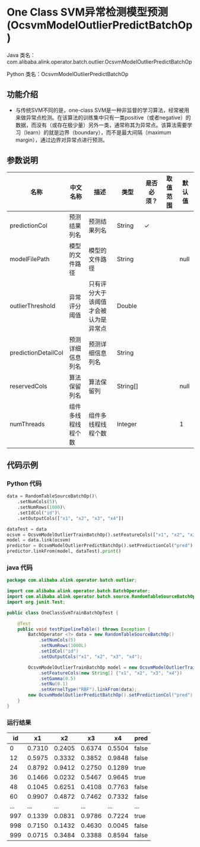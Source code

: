 # One Class SVM异常检测模型预测 (OcsvmModelOutlierPredictBatchOp)
Java 类名：com.alibaba.alink.operator.batch.outlier.OcsvmModelOutlierPredictBatchOp

Python 类名：OcsvmModelOutlierPredictBatchOp


## 功能介绍
* 与传统SVM不同的是，one-class SVM是一种非监督的学习算法，经常被用来做异常点检测。在该算法的训练集中只有一类positive（或者negative）的数据，而没有（或存在极少量）另外一类，通常称其为异常点。该算法需要学习（learn）的就是边界（boundary），而不是最大间隔（maximum margin），通过边界对异常点进行预测。

## 参数说明

| 名称 | 中文名称 | 描述 | 类型 | 是否必须？ | 取值范围 | 默认值 |
| --- | --- | --- | --- | --- | --- | --- |
| predictionCol | 预测结果列名 | 预测结果列名 | String | ✓ |  |  |
| modelFilePath | 模型的文件路径 | 模型的文件路径 | String |  |  | null |
| outlierThreshold | 异常评分阈值 | 只有评分大于该阈值才会被认为是异常点 | Double |  |  |  |
| predictionDetailCol | 预测详细信息列名 | 预测详细信息列名 | String |  |  |  |
| reservedCols | 算法保留列名 | 算法保留列 | String[] |  |  | null |
| numThreads | 组件多线程线程个数 | 组件多线程线程个数 | Integer |  |  | 1 |



## 代码示例

### Python 代码
```python
data = RandomTableSourceBatchOp()\
    .setNumCols(5)\
    .setNumRows(1000)\
    .setIdCol("id")\
    .setOutputCols(["x1", "x2", "x3", "x4"])

dataTest = data
ocsvm = OcsvmModelOutlierTrainBatchOp().setFeatureCols(["x1", "x2", "x3", "x4"]).setGamma(0.5).setNu(0.1).setKernelType("RBF")
model = data.link(ocsvm)
predictor = OcsvmModelOutlierPredictBatchOp().setPredictionCol("pred")
predictor.linkFrom(model, dataTest).print()
```

### java 代码
```java
package com.alibaba.alink.operator.batch.outlier;

import com.alibaba.alink.operator.batch.BatchOperator;
import com.alibaba.alink.operator.batch.source.RandomTableSourceBatchOp;
import org.junit.Test;

public class OneClassSvmTrainBatchOpTest {

	@Test
	public void testPipelineTable() throws Exception {
		BatchOperator <?> data = new RandomTableSourceBatchOp()
			.setNumCols(5)
			.setNumRows(1000L)
			.setIdCol("id")
			.setOutputCols("x1", "x2", "x3", "x4");

		OcsvmModelOutlierTrainBatchOp model = new OcsvmModelOutlierTrainBatchOp()
			.setFeatureCols(new String[] {"x1", "x2", "x3", "x4"})
			.setGamma(0.5)
			.setNu(0.1)
			.setKernelType("RBF").linkFrom(data);
		new OcsvmModelOutlierPredictBatchOp().setPredictionCol("pred").linkFrom(model, data).print();
	}
}
```

### 运行结果
id | x1     | x2     | x3   | x4     |pred
---|--------|--------|------|--------|----
0| 0.7310 | 0.2405 | 0.6374 | 0.5504 |false
12| 0.5975 | 0.3332 | 0.3852 | 0.9848 |false
24| 0.8792 | 0.9412 | 0.2750 | 0.1289 |true
36| 0.1466 | 0.0232 | 0.5467 | 0.9645 |true
48| 0.1045 | 0.6251 | 0.4108 | 0.7763 |false
60| 0.9907 | 0.4872 | 0.7462 | 0.7332 |false
...| ...    | ...    | ...  | ...    |...
997| 0.1339 | 0.0831 | 0.9786 | 0.7224 |true
998| 0.7150 | 0.1432 | 0.4630 | 0.0045 |false
999| 0.0715 | 0.3484 | 0.3388 | 0.8594 |false
